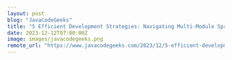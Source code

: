 ```yaml
---
layout: post
blog: "JavaCodeGeeks"
title: "5 Efficient Development Strategies: Navigating Multi-Module Spring Boot Projects"
date: 2023-12-12T07:00:00Z
image: images/javacodegeeks.png
remote_url: "https://www.javacodegeeks.com/2023/12/5-efficient-development-strategies-navigating-multi-module-spring-boot-projects.html"
---
```

